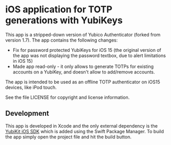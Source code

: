 # iOS application for TOTP generations with YubiKeys

This app is a stripped-down version of Yubico Authenticator (forked from version 1.7).
The app contains the following changes:
- Fix for password protected YubiKeys for iOS 15 (the original version of the app was not displaying the password textbox, due to alert limitations in iOS 15)
- Made app read-only - it only allows to generate TOTPs for existing accounts on a YubiKey, and doesn't allow to add/remove accounts.

The app is intended to be used as an offline TOTP authenticator on iOS15 devices, like iPod touch.

See the file LICENSE for copyright and license information.

## Development

This app is developed in Xcode and the only external dependency is the
[YubiKit iOS SDK](https://github.com/Yubico/yubikit-ios) which is added using
the Swift Package Manager. To build the app simply open the project file and hit
the build button.

